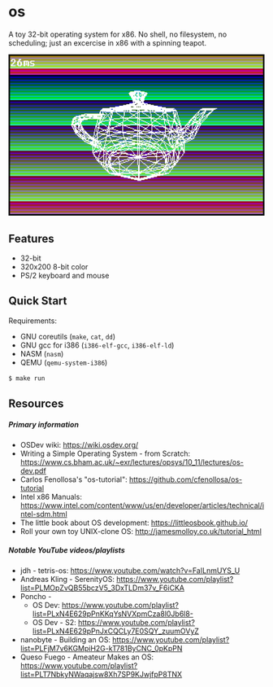 # os

A toy 32-bit operating system for x86. No shell, no filesystem, no scheduling; just an excercise in x86 with a spinning teapot.

![A wireframe teapot](./teapot.png)


## Features
- 32-bit
- 320x200 8-bit color
- PS/2 keyboard and mouse


## Quick Start
Requirements:
- GNU coreutils (`make`, `cat`, `dd`)
- GNU gcc for i386 (`i386-elf-gcc`, `i386-elf-ld`)
- NASM (`nasm`)
- QEMU (`qemu-system-i386`)


```sh
$ make run
```


## Resources
##### Primary information
- OSDev wiki: https://wiki.osdev.org/
- Writing a Simple Operating System - from Scratch: https://www.cs.bham.ac.uk/~exr/lectures/opsys/10_11/lectures/os-dev.pdf
- Carlos Fenollosa's "os-tutorial": https://github.com/cfenollosa/os-tutorial
- Intel x86 Manuals: https://www.intel.com/content/www/us/en/developer/articles/technical/intel-sdm.html
- The little book about OS development: https://littleosbook.github.io/
- Roll your own toy UNIX-clone OS: http://jamesmolloy.co.uk/tutorial_html
##### Notable YouTube videos/playlists
- jdh - tetris-os: https://www.youtube.com/watch?v=FaILnmUYS_U
- Andreas Kling - SerenityOS: https://www.youtube.com/playlist?list=PLMOpZvQB55bczV5_3DxTLDm37v_F6iCKA
- Poncho -
    - OS Dev: https://www.youtube.com/playlist?list=PLxN4E629pPnKKqYsNVXpmCza8l0Jb6l8-
    - OS Dev - S2: https://www.youtube.com/playlist?list=PLxN4E629pPnJxCQCLy7E0SQY_zuumOVyZ
- nanobyte - Building an OS: https://www.youtube.com/playlist?list=PLFjM7v6KGMpiH2G-kT781ByCNC_0pKpPN
- Queso Fuego - Ameateur Makes an OS: https://www.youtube.com/playlist?list=PLT7NbkyNWaqajsw8Xh7SP9KJwjfpP8TNX

